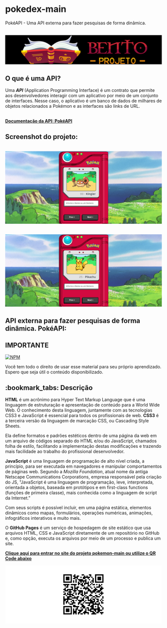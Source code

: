 # pokedex-main
 PokéAPI - Uma API externa para fazer pesquisas de forma dinâmica.

<br><img src="logo-bento-projeto.png" alt="logo bento-projeto no formato png"><br>

## O que é uma API?

Uma _**API**_ (Application Programming Interface) é um contrato que permite aos desenvolvedores interagir com um aplicativo por meio de um conjunto de interfaces. Nesse caso, o aplicativo é um banco de dados de milhares de objetos relacionados a Pokémon e as interfaces são links de URL.


<br><a href="https://pokeapi.co/" target="_blank" rel="external" title="pokeapi"><strong>Documentação da API: PokéAPI</strong></a><br>


## Screenshot do projeto:

<br><img src="modelo.png" alt="tela no formato png"><br>

<br><img src="modelo2.png" alt="tela no formato png"><br>


## API externa para fazer pesquisas de forma dinâmica. PokéAPI:


 ## IMPORTANTE 
 
  [![NPM](https://img.shields.io/npm/l/react)](https://github.com/RonaldoBento/pokedex-main/blob/main/LICENSE) 
  
 <p>Você tem todo o direito de usar esse material para seu próprio aprendizado. Espero que seja útil o conteúdo disponibilizado.</p> 
 
 <h2>:bookmark_tabs: Descrição</h2>
 
 <p><strong>HTML</strong> é um acrônimo para Hyper Text Markup Language que é uma linguagem de estruturação e apresentação de conteúdo para a World Wide Web. O conhecimento desta linguagem, juntamente com as tecnologias CSS3 e JavaScript é essencial para todos os profissionais de web. <strong>CSS3</strong> é a terceira versão da linguagem de marcação CSS, ou Cascading Style Sheets. 

Ela define formatos e padrões estéticos dentro de uma página da web em um arquivo de códigos separado do HTML e/ou do JavaScript, chamados folha de estilo, facilitando a implementação destas modificações e trazendo mais facilidade ao trabalho do profissional desenvolvedor.</p>
 
 <p><strong>JavaScript</strong> é uma linguagem de programação de alto nível criada, a princípio, para ser executada em navegadores e manipular comportamentos de páginas web.
 Segundo a <em>Mozilla Foundation</em>, atual nome da antiga Netscape Communications Corporations, empresa responsável pela criação do JS, "JavaScript é uma linguagem de programação, leve, interpretada, orientada a objetos, baseada em protótipos e em first-class functions (funções de primeira classe), mais conhecida como a linguagem de script da Internet."

Com seus scripts é possível incluir, em uma página estática, elementos dinâmicos como mapas, formulários, operações numéricas, animações, infográficos interativos e muito mais.

O <strong>GitHub Pages</strong> é um serviço de hospedagem de site estático que usa arquivos HTML, CSS e JavaScript diretamente de um repositório no GitHub e, como opção, executa os arquivos por meio de um processo e publica um site.</p>

<a href="https://ronaldobento.github.io/pokedex-main//index.html" target="_blank" rel="external" title="Clique aqui para entrar no site do projeto pokemon-main"><strong>Clique aqui para entrar no site do projeto pokemon-main ou utilize o QR Code abaixo</strong></a><br>

<img src="frame.png" alt="tela no formato png"><br>
